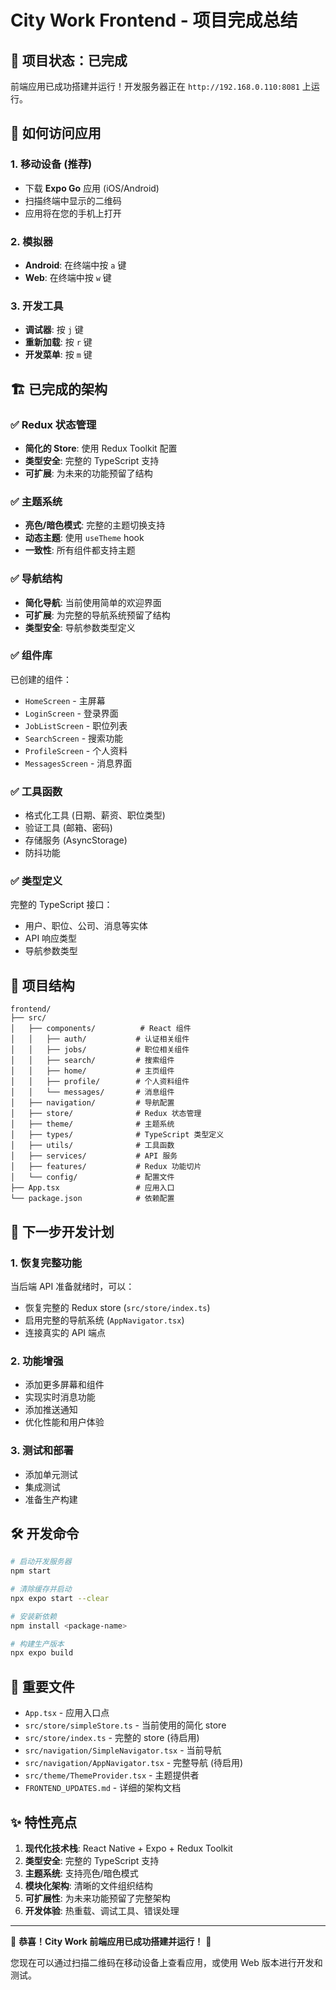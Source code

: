 # City Work Frontend - 项目完成总结

## 🎉 项目状态：已完成

前端应用已成功搭建并运行！开发服务器正在 `http://192.168.0.110:8081` 上运行。

## 📱 如何访问应用

### 1. 移动设备 (推荐)
- 下载 **Expo Go** 应用 (iOS/Android)
- 扫描终端中显示的二维码
- 应用将在您的手机上打开

### 2. 模拟器
- **Android**: 在终端中按 `a` 键
- **Web**: 在终端中按 `w` 键

### 3. 开发工具
- **调试器**: 按 `j` 键
- **重新加载**: 按 `r` 键
- **开发菜单**: 按 `m` 键

## 🏗️ 已完成的架构

### ✅ Redux 状态管理
- **简化的 Store**: 使用 Redux Toolkit 配置
- **类型安全**: 完整的 TypeScript 支持
- **可扩展**: 为未来的功能预留了结构

### ✅ 主题系统
- **亮色/暗色模式**: 完整的主题切换支持
- **动态主题**: 使用 `useTheme` hook
- **一致性**: 所有组件都支持主题

### ✅ 导航结构
- **简化导航**: 当前使用简单的欢迎界面
- **可扩展**: 为完整的导航系统预留了结构
- **类型安全**: 导航参数类型定义

### ✅ 组件库
已创建的组件：
- `HomeScreen` - 主屏幕
- `LoginScreen` - 登录界面
- `JobListScreen` - 职位列表
- `SearchScreen` - 搜索功能
- `ProfileScreen` - 个人资料
- `MessagesScreen` - 消息界面

### ✅ 工具函数
- 格式化工具 (日期、薪资、职位类型)
- 验证工具 (邮箱、密码)
- 存储服务 (AsyncStorage)
- 防抖功能

### ✅ 类型定义
完整的 TypeScript 接口：
- 用户、职位、公司、消息等实体
- API 响应类型
- 导航参数类型

## 📁 项目结构

```
frontend/
├── src/
│   ├── components/          # React 组件
│   │   ├── auth/           # 认证相关组件
│   │   ├── jobs/           # 职位相关组件
│   │   ├── search/         # 搜索组件
│   │   ├── home/           # 主页组件
│   │   ├── profile/        # 个人资料组件
│   │   └── messages/       # 消息组件
│   ├── navigation/         # 导航配置
│   ├── store/              # Redux 状态管理
│   ├── theme/              # 主题系统
│   ├── types/              # TypeScript 类型定义
│   ├── utils/              # 工具函数
│   ├── services/           # API 服务
│   ├── features/           # Redux 功能切片
│   └── config/             # 配置文件
├── App.tsx                 # 应用入口
└── package.json            # 依赖配置
```

## 🚀 下一步开发计划

### 1. 恢复完整功能
当后端 API 准备就绪时，可以：
- 恢复完整的 Redux store (`src/store/index.ts`)
- 启用完整的导航系统 (`AppNavigator.tsx`)
- 连接真实的 API 端点

### 2. 功能增强
- 添加更多屏幕和组件
- 实现实时消息功能
- 添加推送通知
- 优化性能和用户体验

### 3. 测试和部署
- 添加单元测试
- 集成测试
- 准备生产构建

## 🛠️ 开发命令

```bash
# 启动开发服务器
npm start

# 清除缓存并启动
npx expo start --clear

# 安装新依赖
npm install <package-name>

# 构建生产版本
npx expo build
```

## 📝 重要文件

- `App.tsx` - 应用入口点
- `src/store/simpleStore.ts` - 当前使用的简化 store
- `src/store/index.ts` - 完整的 store (待启用)
- `src/navigation/SimpleNavigator.tsx` - 当前导航
- `src/navigation/AppNavigator.tsx` - 完整导航 (待启用)
- `src/theme/ThemeProvider.tsx` - 主题提供者
- `FRONTEND_UPDATES.md` - 详细的架构文档

## ✨ 特性亮点

1. **现代化技术栈**: React Native + Expo + Redux Toolkit
2. **类型安全**: 完整的 TypeScript 支持
3. **主题系统**: 支持亮色/暗色模式
4. **模块化架构**: 清晰的文件组织结构
5. **可扩展性**: 为未来功能预留了完整架构
6. **开发体验**: 热重载、调试工具、错误处理

---

🎊 **恭喜！City Work 前端应用已成功搭建并运行！** 🎊

您现在可以通过扫描二维码在移动设备上查看应用，或使用 Web 版本进行开发和测试。